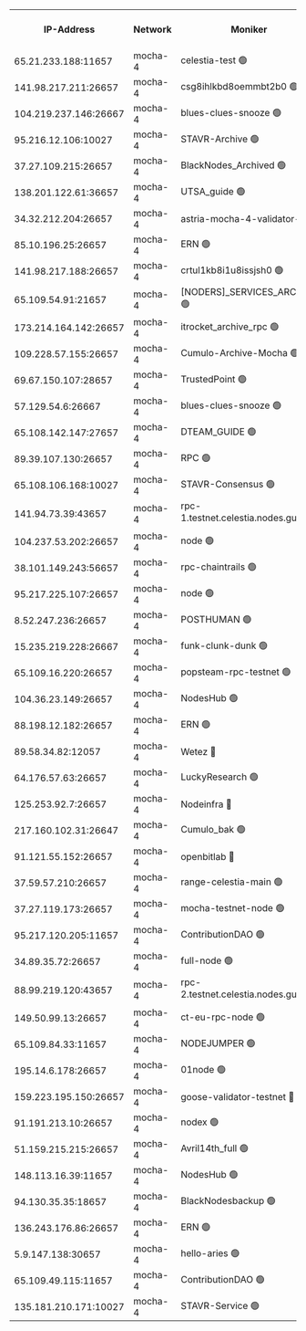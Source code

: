


<table><tr><th>IP-Address</th><th>Network</th><th>Moniker</th><th>Latest Block Height</th><th>Earliest Block Height</th><th>Catching Up</th><th>Tx Index</th><th>Voting Power</th><th>Version</th><th>Scan Time</th></tr><tr><td>65.21.233.188:11657</td><td>mocha-4</td><td>celestia-test 🟢</td><td>3149835</td><td>0</td><td>False</td><td>on</td><td>0</td><td>3.0.0-mocha</td><td>2024-11-15T08:32:47.081040160UTC</td></tr><tr><td>141.98.217.211:26657</td><td>mocha-4</td><td>csg8ihlkbd8oemmbt2b0 🟢</td><td>3149806</td><td>1</td><td>False</td><td>on</td><td>0</td><td></td><td>2024-11-15T08:30:13.175767710UTC</td></tr><tr><td>104.219.237.146:26667</td><td>mocha-4</td><td>blues-clues-snooze 🟢</td><td>3140052</td><td>1</td><td>False</td><td>off</td><td>0</td><td>2.2.0</td><td>2024-11-15T08:30:13.910423144UTC</td></tr><tr><td>95.216.12.106:10027</td><td>mocha-4</td><td>STAVR-Archive 🟢</td><td>3149806</td><td>1</td><td>False</td><td>on</td><td>0</td><td>3.0.0-mocha</td><td>2024-11-15T08:30:16.409423767UTC</td></tr><tr><td>37.27.109.215:26657</td><td>mocha-4</td><td>BlackNodes_Archived 🟢</td><td>3149807</td><td>1</td><td>False</td><td>off</td><td>0</td><td>3.0.0-mocha</td><td>2024-11-15T08:30:20.938069051UTC</td></tr><tr><td>138.201.122.61:36657</td><td>mocha-4</td><td>UTSA_guide 🟢</td><td>3149808</td><td>1</td><td>False</td><td>on</td><td>0</td><td>3.0.0-mocha</td><td>2024-11-15T08:30:25.435138863UTC</td></tr><tr><td>34.32.212.204:26657</td><td>mocha-4</td><td>astria-mocha-4-validator-1 🔴</td><td>3149808</td><td>1</td><td>False</td><td>on</td><td>10509044</td><td>3.0.0-mocha</td><td>2024-11-15T08:30:25.758239931UTC</td></tr><tr><td>85.10.196.25:26657</td><td>mocha-4</td><td>ERN 🟢</td><td>3149809</td><td>1</td><td>False</td><td>on</td><td>0</td><td>3.0.0-mocha</td><td>2024-11-15T08:30:32.249855514UTC</td></tr><tr><td>141.98.217.188:26657</td><td>mocha-4</td><td>crtul1kb8i1u8issjsh0 🟢</td><td>3149811</td><td>1</td><td>False</td><td>on</td><td>0</td><td></td><td>2024-11-15T08:30:41.230905927UTC</td></tr><tr><td>65.109.54.91:21657</td><td>mocha-4</td><td>[NODERS]_SERVICES_ARCHIVE 🟢</td><td>3140052</td><td>1</td><td>False</td><td>on</td><td>0</td><td>2.3.1</td><td>2024-11-15T08:31:02.454280850UTC</td></tr><tr><td>173.214.164.142:26657</td><td>mocha-4</td><td>itrocket_archive_rpc 🟢</td><td>3149818</td><td>1</td><td>False</td><td>on</td><td>0</td><td>3.0.0-mocha</td><td>2024-11-15T08:31:14.482941711UTC</td></tr><tr><td>109.228.57.155:26657</td><td>mocha-4</td><td>Cumulo-Archive-Mocha 🟢</td><td>3149821</td><td>1</td><td>False</td><td>on</td><td>0</td><td>3.0.0-mocha</td><td>2024-11-15T08:31:31.771772110UTC</td></tr><tr><td>69.67.150.107:28657</td><td>mocha-4</td><td>TrustedPoint 🟢</td><td>3149821</td><td>1</td><td>False</td><td>on</td><td>0</td><td>3.0.0-mocha</td><td>2024-11-15T08:31:32.652321237UTC</td></tr><tr><td>57.129.54.6:26667</td><td>mocha-4</td><td>blues-clues-snooze 🟢</td><td>3140052</td><td>1</td><td>False</td><td>off</td><td>0</td><td>2.2.0</td><td>2024-11-15T08:31:37.537257836UTC</td></tr><tr><td>65.108.142.147:27657</td><td>mocha-4</td><td>DTEAM_GUIDE 🟢</td><td>3149829</td><td>1</td><td>False</td><td>on</td><td>0</td><td>3.0.0-mocha</td><td>2024-11-15T08:32:10.427917805UTC</td></tr><tr><td>89.39.107.130:26657</td><td>mocha-4</td><td>RPC 🟢</td><td>3149829</td><td>1</td><td>False</td><td>on</td><td>0</td><td>3.0.0-mocha</td><td>2024-11-15T08:32:10.767043114UTC</td></tr><tr><td>65.108.106.168:10027</td><td>mocha-4</td><td>STAVR-Consensus 🟢</td><td>3149834</td><td>1</td><td>False</td><td>on</td><td>0</td><td>3.0.0-mocha</td><td>2024-11-15T08:32:37.018385797UTC</td></tr><tr><td>141.94.73.39:43657</td><td>mocha-4</td><td>rpc-1.testnet.celestia.nodes.guru 🟢</td><td>3149837</td><td>1</td><td>False</td><td>on</td><td>0</td><td>3.0.0-mocha</td><td>2024-11-15T08:32:51.594867145UTC</td></tr><tr><td>104.237.53.202:26657</td><td>mocha-4</td><td>node 🟢</td><td>3149838</td><td>1</td><td>False</td><td>on</td><td>0</td><td>3.0.0-mocha</td><td>2024-11-15T08:32:55.063417024UTC</td></tr><tr><td>38.101.149.243:56657</td><td>mocha-4</td><td>rpc-chaintrails 🟢</td><td>3149838</td><td>1</td><td>False</td><td>on</td><td>0</td><td>3.0.0-mocha</td><td>2024-11-15T08:32:58.456707603UTC</td></tr><tr><td>95.217.225.107:26657</td><td>mocha-4</td><td>node 🟢</td><td>3149838</td><td>1</td><td>False</td><td>on</td><td>0</td><td>3.0.0-mocha</td><td>2024-11-15T08:32:59.312734482UTC</td></tr><tr><td>8.52.247.236:26657</td><td>mocha-4</td><td>POSTHUMAN 🟢</td><td>3140052</td><td>1</td><td>False</td><td>on</td><td>0</td><td>2.3.1</td><td>2024-11-15T08:33:04.346648607UTC</td></tr><tr><td>15.235.219.228:26667</td><td>mocha-4</td><td>funk-clunk-dunk 🟢</td><td>3140052</td><td>1</td><td>False</td><td>off</td><td>0</td><td>2.2.0</td><td>2024-11-15T08:33:14.405592260UTC</td></tr><tr><td>65.109.16.220:26657</td><td>mocha-4</td><td>popsteam-rpc-testnet 🟢</td><td>3149842</td><td>1</td><td>False</td><td>on</td><td>0</td><td>3.0.0-mocha</td><td>2024-11-15T08:33:19.494541942UTC</td></tr><tr><td>104.36.23.149:26657</td><td>mocha-4</td><td>NodesHub 🟢</td><td>3149844</td><td>1</td><td>False</td><td>on</td><td>0</td><td>3.0.0-mocha</td><td>2024-11-15T08:33:25.702450362UTC</td></tr><tr><td>88.198.12.182:26657</td><td>mocha-4</td><td>ERN 🟢</td><td>3149846</td><td>1</td><td>False</td><td>on</td><td>0</td><td>3.0.0-mocha</td><td>2024-11-15T08:33:36.342177152UTC</td></tr><tr><td>89.58.34.82:12057</td><td>mocha-4</td><td>Wetez 🔴</td><td>3149846</td><td>1</td><td>False</td><td>off</td><td>148501</td><td>3.0.0-mocha</td><td>2024-11-15T08:33:38.763451974UTC</td></tr><tr><td>64.176.57.63:26657</td><td>mocha-4</td><td>LuckyResearch 🟢</td><td>3149812</td><td>1582001</td><td>False</td><td>off</td><td>0</td><td>3.0.0-mocha</td><td>2024-11-15T08:30:47.596820054UTC</td></tr><tr><td>125.253.92.7:26657</td><td>mocha-4</td><td>Nodeinfra 🔴</td><td>3149812</td><td>2070001</td><td>False</td><td>on</td><td>500001</td><td>3.0.0-mocha</td><td>2024-11-15T08:30:44.280043033UTC</td></tr><tr><td>217.160.102.31:26647</td><td>mocha-4</td><td>Cumulo_bak 🟢</td><td>3149833</td><td>2300001</td><td>False</td><td>on</td><td>0</td><td>3.0.0-mocha</td><td>2024-11-15T08:32:32.078272397UTC</td></tr><tr><td>91.121.55.152:26657</td><td>mocha-4</td><td>openbitlab 🔴</td><td>3149810</td><td>2533260</td><td>False</td><td>off</td><td>501058</td><td>3.0.0-mocha</td><td>2024-11-15T08:30:36.694328724UTC</td></tr><tr><td>37.59.57.210:26657</td><td>mocha-4</td><td>range-celestia-main 🟢</td><td>3140052</td><td>2589477</td><td>False</td><td>off</td><td>0</td><td>2.1.2</td><td>2024-11-15T08:33:39.151296315UTC</td></tr><tr><td>37.27.119.173:26657</td><td>mocha-4</td><td>mocha-testnet-node 🟢</td><td>3149834</td><td>2631379</td><td>False</td><td>on</td><td>0</td><td>3.0.0-mocha</td><td>2024-11-15T08:32:36.591932343UTC</td></tr><tr><td>95.217.120.205:11657</td><td>mocha-4</td><td>ContributionDAO 🟢</td><td>3149838</td><td>2723055</td><td>False</td><td>on</td><td>0</td><td>3.0.0-mocha</td><td>2024-11-15T08:32:57.597396244UTC</td></tr><tr><td>34.89.35.72:26657</td><td>mocha-4</td><td>full-node 🟢</td><td>3140052</td><td>2766149</td><td>False</td><td>on</td><td>0</td><td>2.1.2</td><td>2024-11-15T08:33:07.254265351UTC</td></tr><tr><td>88.99.219.120:43657</td><td>mocha-4</td><td>rpc-2.testnet.celestia.nodes.guru 🟢</td><td>3149833</td><td>2866275</td><td>False</td><td>on</td><td>0</td><td>3.0.0-mocha</td><td>2024-11-15T08:32:31.634859414UTC</td></tr><tr><td>149.50.99.13:26657</td><td>mocha-4</td><td>ct-eu-rpc-node 🟢</td><td>3149839</td><td>2906501</td><td>False</td><td>on</td><td>0</td><td>3.0.0-mocha</td><td>2024-11-15T08:33:04.795902374UTC</td></tr><tr><td>65.109.84.33:11657</td><td>mocha-4</td><td>NODEJUMPER 🟢</td><td>3140052</td><td>2921400</td><td>False</td><td>off</td><td>0</td><td>2.2.0-arabica</td><td>2024-11-15T08:32:58.877436040UTC</td></tr><tr><td>195.14.6.178:26657</td><td>mocha-4</td><td>01node 🟢</td><td>3149827</td><td>2943001</td><td>False</td><td>on</td><td>0</td><td>3.0.0-mocha</td><td>2024-11-15T08:32:01.453527695UTC</td></tr><tr><td>159.223.195.150:26657</td><td>mocha-4</td><td>goose-validator-testnet 🔴</td><td>3149843</td><td>2944088</td><td>False</td><td>on</td><td>4017</td><td>3.0.0-mocha</td><td>2024-11-15T08:33:22.758231394UTC</td></tr><tr><td>91.191.213.10:26657</td><td>mocha-4</td><td>nodex 🟢</td><td>3149817</td><td>2954501</td><td>False</td><td>on</td><td>0</td><td>3.0.0-mocha</td><td>2024-11-15T08:31:11.726092440UTC</td></tr><tr><td>51.159.215.215:26657</td><td>mocha-4</td><td>Avril14th_full 🟢</td><td>3149827</td><td>3022001</td><td>False</td><td>on</td><td>0</td><td>3.0.0-mocha</td><td>2024-11-15T08:32:03.868767966UTC</td></tr><tr><td>148.113.16.39:11657</td><td>mocha-4</td><td>NodesHub 🟢</td><td>3149823</td><td>3028889</td><td>False</td><td>on</td><td>0</td><td>3.0.0-mocha</td><td>2024-11-15T08:31:40.450141488UTC</td></tr><tr><td>94.130.35.35:18657</td><td>mocha-4</td><td>BlackNodesbackup 🟢</td><td>3149847</td><td>3099501</td><td>False</td><td>on</td><td>0</td><td>3.0.0-mocha</td><td>2024-11-15T08:33:45.889397445UTC</td></tr><tr><td>136.243.176.86:26657</td><td>mocha-4</td><td>ERN 🟢</td><td>3149837</td><td>3135501</td><td>False</td><td>off</td><td>0</td><td>3.0.0-mocha</td><td>2024-11-15T08:32:54.110463908UTC</td></tr><tr><td>5.9.147.138:30657</td><td>mocha-4</td><td>hello-aries 🟢</td><td>3149819</td><td>3146501</td><td>False</td><td>off</td><td>0</td><td>3.0.0-mocha</td><td>2024-11-15T08:31:23.068572537UTC</td></tr><tr><td>65.109.49.115:11657</td><td>mocha-4</td><td>ContributionDAO 🟢</td><td>3149821</td><td>3146660</td><td>False</td><td>off</td><td>0</td><td>3.0.0-mocha</td><td>2024-11-15T08:31:33.084565936UTC</td></tr><tr><td>135.181.210.171:10027</td><td>mocha-4</td><td>STAVR-Service 🟢</td><td>3149836</td><td>3148501</td><td>False</td><td>on</td><td>0</td><td>3.0.0-mocha</td><td>2024-11-15T08:32:45.975013129UTC</td></tr></table>